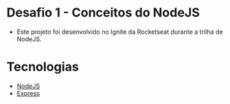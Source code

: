 # Desafio 1 - Conceitos do NodeJS

 - Este projeto foi desenvolvido no Ignite da Rocketseat durante a trilha de NodeJS.
 
# Tecnologias
  
 - [NodeJS](https://nodejs.org/en/)
 - [Express](https://expressjs.com/pt-br/)

